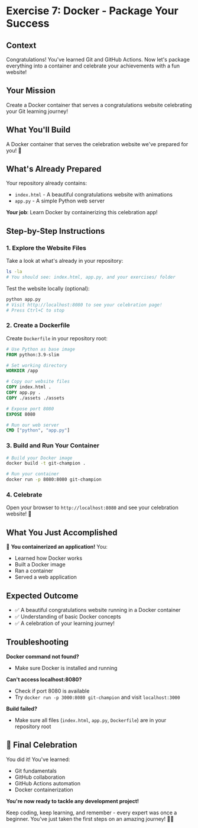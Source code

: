 # Exercise 7: Docker - Package Your Success

## Context

Congratulations! You've learned Git and GitHub Actions. Now let's package everything into a container and celebrate your achievements with a fun website!

## Your Mission

Create a Docker container that serves a congratulations website celebrating your Git learning journey!

## What You'll Build

A Docker container that serves the celebration website we've prepared for you! 🎉

## What's Already Prepared

Your repository already contains:

- `index.html` - A beautiful congratulations website with animations
- `app.py` - A simple Python web server

**Your job**: Learn Docker by containerizing this celebration app!

## Step-by-Step Instructions

### 1. Explore the Website Files

Take a look at what's already in your repository:

```bash
ls -la
# You should see: index.html, app.py, and your exercises/ folder
```

Test the website locally (optional):

```bash
python app.py
# Visit http://localhost:8080 to see your celebration page!
# Press Ctrl+C to stop
```

### 2. Create a Dockerfile

Create `Dockerfile` in your repository root:

```dockerfile
# Use Python as base image
FROM python:3.9-slim

# Set working directory
WORKDIR /app

# Copy our website files
COPY index.html .
COPY app.py .
COPY ./assets ./assets

# Expose port 8080
EXPOSE 8080

# Run our web server
CMD ["python", "app.py"]

```

### 3. Build and Run Your Container

```bash
# Build your Docker image
docker build -t git-champion .

# Run your container
docker run -p 8080:8080 git-champion
```

### 4. Celebrate

Open your browser to `http://localhost:8080` and see your celebration website! 🎉

## What You Just Accomplished

🐳 **You containerized an application!** You:

- Learned how Docker works
- Built a Docker image
- Ran a container
- Served a web application

## Expected Outcome

- ✅ A beautiful congratulations website running in a Docker container
- ✅ Understanding of basic Docker concepts
- ✅ A celebration of your learning journey!

## Troubleshooting

**Docker command not found?**

- Make sure Docker is installed and running

**Can't access localhost:8080?**

- Check if port 8080 is available
- Try `docker run -p 3000:8080 git-champion` and visit `localhost:3000`

**Build failed?**

- Make sure all files (`index.html`, `app.py`, `Dockerfile`) are in your repository root

## 🎊 Final Celebration

You did it! You've learned:

- Git fundamentals
- GitHub collaboration
- GitHub Actions automation
- Docker containerization

**You're now ready to tackle any development project!**

Keep coding, keep learning, and remember - every expert was once a beginner. You've just taken the first steps on an amazing journey! 🚀✨
